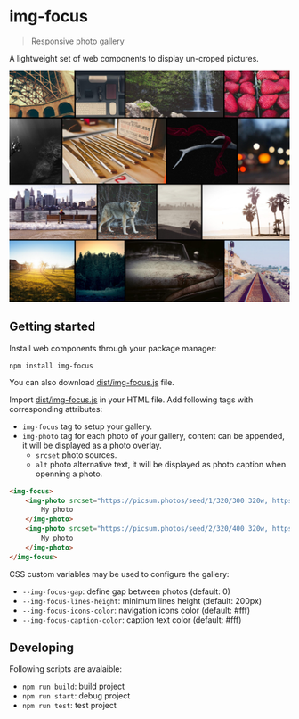 # img-focus
> Responsive photo gallery

A lightweight set of web components to display un-croped pictures.

![img-focus](https://raw.githubusercontent.com/cedricmn/img-focus/main/img-focus.png)

## Getting started

Install web components through your package manager:
```shell
npm install img-focus
```

You can also download [dist/img-focus.js](https://github.com/cedricmn/img-focus/blob/main/dist/img-focus.js) file.

Import [dist/img-focus.js](https://github.com/cedricmn/img-focus/blob/main/dist/img-focus.js) in your HTML file.
Add following tags with corresponding attributes:

* `img-focus` tag to setup your gallery.
* `img-photo` tag for each photo of your gallery, content can be appended, it will be displayed as a photo overlay.
  * `srcset` photo sources.
  * `alt` photo alternative text, it will be displayed as photo caption when openning a photo.

```html
<img-focus>
    <img-photo srcset="https://picsum.photos/seed/1/320/300 320w, https://picsum.photos/seed/1/640/600 640w, https://picsum.photos/seed/1/1080/900 1080w" alt="My photo alt">
        My photo
    </img-photo>
    <img-photo srcset="https://picsum.photos/seed/2/320/400 320w, https://picsum.photos/seed/2/640/800 640w, https://picsum.photos/seed/2/1080/1200 1080w" alt="My photo alt">
        My photo
    </img-photo>
</img-focus>
```

CSS custom variables may be used to configure the gallery:

* `--img-focus-gap`: define gap between photos (default: 0)
* `--img-focus-lines-height`: minimum lines height (default: 200px)
* `--img-focus-icons-color`: navigation icons color (default: #fff)
* `--img-focus-caption-color`: caption text color (default: #fff)

## Developing

Following scripts are avalaible:

* `npm run build`: build project
* `npm run start`: debug project
* `npm run test`: test project
